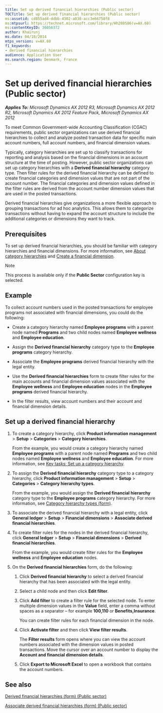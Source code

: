 ```yaml
---
title: Set up derived financial hierarchies (Public sector)
TOCTitle: Set up derived financial hierarchies (Public sector)
ms:assetid: cd855ad4-ddbb-4302-a038-acc3e66758f8
ms:mtpsurl: https://technet.microsoft.com/library/Hh208586(v=AX.60)
ms:contentKeyID: 36056372
author: Khairunj
ms.date: 04/18/2014
mtps_version: v=AX.60
f1_keywords:
- derived financial hierarchies
audience: Application User
ms.search.region: Denmark, France
---
```


# Set up derived financial hierarchies (Public sector) 


_**Applies To:** Microsoft Dynamics AX 2012 R3, Microsoft Dynamics AX 2012 R2, Microsoft Dynamics AX 2012 Feature Pack, Microsoft Dynamics AX 2012_

To meet Common Government-wide Accounting Classification (CGAC) requirements, public sector organizations can use derived financial hierarchies to collect and analyze posted transaction data for specific main account numbers, full account numbers, and financial dimension values.

Typically, category hierarchies are set up to classify transactions for reporting and analysis based on the financial dimensions in an account structure at the time of posting. However, public sector organizations can set up category hierarchies with a **Derived financial hierarchy** category type. Then filter rules for the derived financial hierarchy can be defined to create financial categories and dimension values that are not part of the account number. The financial categories and dimension values defined in the filter rules are derived from the account number dimension values that are used in the posted transactions.

Derived financial hierarchies give organizations a more flexible approach to grouping transactions for ad hoc analytics. This allows them to categorize transactions without having to expand the account structure to include the additional categories or dimensions they want to track.

## Prerequisites

To set up derived financial hierarchies, you should be familiar with category hierarchies and financial dimensions. For more information, see [About category hierarchies](about-category-hierarchies.md) and [Create a financial dimension](create-a-financial-dimension.md).


> [!NOTE]
> <P>This process is available only if the <STRONG>Public Sector</STRONG> configuration key is selected.</P>



## Example

To collect account numbers used in the posted transactions for employee programs not associated with financial dimensions, you could do the following:

  - Create a category hierarchy named **Employee programs** with a parent node named **Programs** and two child nodes named **Employee wellness** and **Employee education**.

  - Assign the **Derived financial hierarchy** category type to the **Employee programs** category hierarchy.

  - Associate the **Employee programs** derived financial hierarchy with the legal entity.

  - Use the **Derived financial hierarchies** form to create filter rules for the main accounts and financial dimension values associated with the **Employee wellness** and **Employee education** nodes in the **Employee programs** derived financial hierarchy.

  - In the filter results, view account numbers and their account and financial dimension details.

## Set up a derived financial hierarchy

1.  To create a category hierarchy, click **Product information management** \> **Setup** \> **Categories** \> **Category hierarchies**.
    
    From the example, you would create a category hierarchy named **Employee programs** with a parent node named **Programs** and two child nodes named **Employee wellness** and **Employee education**. For more information, see [Key tasks: Set up a category hierarchy](key-tasks-set-up-a-category-hierarchy.md).

2.  To assign the **Derived financial hierarchy** category type to a category hierarchy, click **Product information management** \> **Setup** \> **Categories** \> **Category hierarchy types**.
    
    From the example, you would assign the **Derived financial hierarchy** category type to the **Employee programs** category hierarchy. For more information, see [Category hierarchy types (form)](https://technet.microsoft.com/library/hh227389\(v=ax.60\)).

3.  To associate the derived financial hierarchy with a legal entity, click **General ledger** \> **Setup** \> **Financial dimensions** \> **Associate derived financial hierarchies**.

4.  To create filter rules for the nodes in the derived financial hierarchy, click **General ledger** \> **Setup** \> **Financial dimensions** \> **Derived financial hierarchies**.
    
    From the example, you would create filter rules for the **Employee wellness** and **Employee education** nodes.

5.  On the **Derived financial hierarchies** form, do the following:
    
    1.  Click **Derived financial hierarchy** to select a derived financial hierarchy that has been associated with the legal entity.
    
    2.  Select a child node and then click **Edit filter**.
    
    3.  Click **Add filter** to create a filter rule for the selected node. To enter multiple dimension values in the **Value** field, enter a comma without spaces as a separator – for example **100,110** or **Benefits,Insurance**.
        
        You can create filter rules for each financial dimension in the node.
    
    4.  Click **Activate filter** and then click **View filter results**.
        
        The **Filter results** form opens where you can view the account numbers associated with the dimension values in posted transactions. Move the cursor over an account number to display the **Account and financial dimension details**.
    
    5.  Click **Export to Microsoft Excel** to open a workbook that contains the account numbers.

## See also

[Derived financial hierarchies (form) (Public sector)](https://technet.microsoft.com/library/hh208496\(v=ax.60\))

[Associate derived financial hierarchies (form) (Public sector)](https://technet.microsoft.com/library/hh208604\(v=ax.60\))

  


